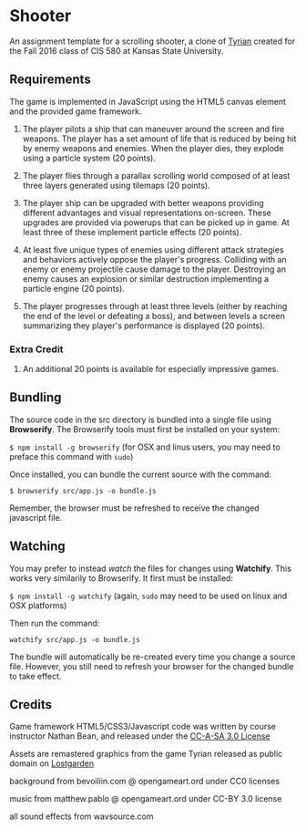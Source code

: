 # Shooter
An assignment template for a scrolling shooter, a clone of [Tyrian](https://en.wikipedia.org/wiki/Tyrian_(video_game)) created for the Fall 2016 class of CIS 580 at Kansas State University.

## Requirements

The game is implemented in JavaScript using the HTML5 canvas element and the provided game framework.

1. The player pilots a ship that can maneuver around the screen and fire weapons.  The player has a set amount of life that is reduced by being hit by enemy weapons and enemies.  When the player dies, they explode using a particle system (20 points).

2. The player flies through a parallax scrolling world composed of at least three layers generated using tilemaps (20 points).

3. The player ship can be upgraded with better weapons providing different advantages and visual representations on-screen.  These upgrades are provided via powerups that can be picked up in game.  At least three of these implement particle effects (20 points).

4. At least five unique types of enemies using different attack strategies and behaviors actively oppose the player's progress.  Colliding with an enemy or enemy projectile cause damage to the player.  Destroying an enemy causes an explosion or similar destruction implementing a particle engine (20 points).

5. The player progresses through at least three levels (either by reaching the end of the level or defeating a boss), and between levels a screen summarizing they player's performance is displayed (20 points).

### Extra Credit

1. An additional 20 points is available for especially impressive games.

## Bundling
The source code in the src directory is bundled into a single file using **Browserify**.  The Browserify tools must first be installed on your system:

```$ npm install -g browserify``` (for OSX and linus users, you may need to preface this command with ```sudo```)

Once installed, you can bundle the current source with the command:

```$ browserify src/app.js -o bundle.js```

Remember, the browser must be refreshed to receive the changed javascript file.

## Watching

You may prefer to instead _watch_ the files for changes using **Watchify**.  This works very similarily to Browserify.  It first must be installed:

```$ npm install -g watchify``` (again, ```sudo``` may need to be used on linux and OSX platforms)

Then run the command:

```watchify src/app.js -o bundle.js```

The bundle will automatically be re-created every time you change a source file.  However, you still need to refresh your browser for the changed bundle to take effect.

## Credits
Game framework HTML5/CSS3/Javascript code was written by course instructor Nathan Bean, and released under the [CC-A-SA 3.0 License](https://creativecommons.org/licenses/by-sa/3.0/)

Assets are remastered graphics from the game Tyrian released as public domain on [Lostgarden](http://www.lostgarden.com/2007/04/free-game-graphics-tyrian-ships-and.html)

background from bevoiliin.com @ opengameart.ord under CC0 licenses

music from matthew.pablo @ opengameart.ord under CC-BY 3.0 license

all sound effects from wavsource.com 
